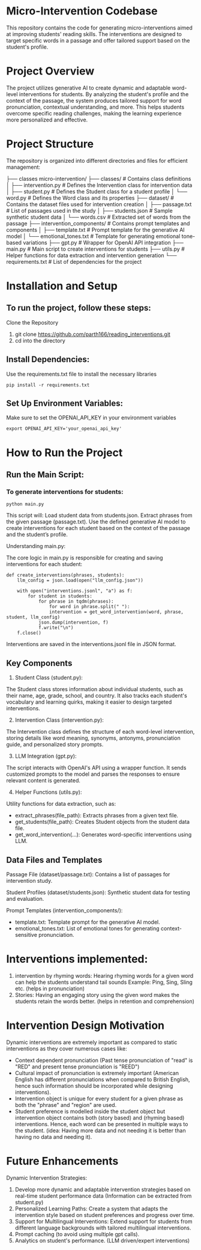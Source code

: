 # Micro-Intervention Codebase
This repository contains the code for generating micro-interventions aimed at improving students' reading skills. The interventions are designed to target specific words in a passage and offer tailored support based on the student's profile.

# Project Overview
The project utilizes generative AI to create dynamic and adaptable word-level interventions for students. By analyzing the student's profile and the context of the passage, the system produces tailored support for word pronunciation, contextual understanding, and more. This helps students overcome specific reading challenges, making the learning experience more personalized and effective.

# Project Structure
The repository is organized into different directories and files for efficient management:

├── classes
micro-intervention/
├── classes/                    # Contains class definitions
│   ├── intervention.py         # Defines the Intervention class for intervention data
│   ├── student.py              # Defines the Student class for a student profile
│   └── word.py                 # Defines the Word class and its properties
├── dataset/                    # Contains the dataset files used for intervention creation
│   ├── passage.txt             # List of passages used in the study
│   ├── students.json           # Sample synthetic student data
│   └── words.csv               # Extracted set of words from the passage
├── intervention_components/    # Contains prompt templates and components
│   ├── template.txt            # Prompt template for the generative AI model
│   └── emotional_tones.txt     # Template for generating emotional tone-based variations
├── gpt.py                      # Wrapper for OpenAI API integration
├── main.py                     # Main script to create interventions for students
├── utils.py                    # Helper functions for data extraction and intervention generation
└── requirements.txt            # List of dependencies for the project


# Installation and Setup

## To run the project, follow these steps:

Clone the Repository

1. git clone https://github.com/parth166/reading_interventions.git
2. cd into the directory

## Install Dependencies:

Use the requirements.txt file to install the necessary libraries

	pip install -r requirements.txt

## Set Up Environment Variables:

Make sure to set the OPENAI_API_KEY in your environment variables

	export OPENAI_API_KEY='your_openai_api_key'

# How to Run the Project

## Run the Main Script:

### To generate interventions for students:

	python main.py

This script will:
Load student data from students.json.
Extract phrases from the given passage (passage.txt).
Use the defined generative AI model to create interventions for each student based on the context of the passage and the student’s profile.

Understanding main.py:

The core logic in main.py is responsible for creating and saving interventions for each student:

	def create_interventions(phrases, students):
	    llm_config = json.load(open("llm_config.json"))

	    with open("interventions.jsonl", "a") as f:
	        for student in students:
	            for phrase in tqdm(phrases):
	                for word in phrase.split(" "):
		            intervention = get_word_intervention(word, phrase, student, llm_config)
			    json.dump(intervention, f)
			    f.write("\n")
	    f.close()

Interventions are saved in the interventions.jsonl file in JSON format.

## Key Components
1. Student Class (student.py):

The Student class stores information about individual students, such as their name, age, grade, school, and country. It also tracks each student's vocabulary and learning quirks, making it easier to design targeted interventions.

2. Intervention Class (intervention.py):

The Intervention class defines the structure of each word-level intervention, storing details like word meaning, synonyms, antonyms, pronunciation guide, and personalized story prompts.

3. LLM Integration (gpt.py):

The script interacts with OpenAI's API using a wrapper function. It sends customized prompts to the model and parses the responses to ensure relevant content is generated.

4. Helper Functions (utils.py):

Utility functions for data extraction, such as:
- extract_phrases(file_path): Extracts phrases from a given text file.
- get_students(file_path): Creates Student objects from the student data file.
- get_word_intervention(...): Generates word-specific interventions using LLM.

## Data Files and Templates
Passage File (dataset/passage.txt): Contains a list of passages for intervention study.

Student Profiles (dataset/students.json): Synthetic student data for testing and evaluation.

Prompt Templates (intervention_components/):
- template.txt: Template prompt for the generative AI model.
- emotional_tones.txt: List of emotional tones for generating context-sensitive pronunciation.

# Interventions implemented: 
1. intervention by rhyming words: Hearing rhyming words for a given word can help the students understand tail sounds Example: Ping, Sing, Sling etc. (helps in pronunciation)
2. Stories: Having an engaging story using the given word makes the students retain the words better. (helps in retention and comprehension)

# Intervention Design Motivation

Dynamic interventions are extremely important as compared to static interventions as they cover numerous cases like:
- Context dependent pronunciation (Past tense pronunciation of "read" is "RED" and present tense pronunciation is "REED")
- Cultural impact of pronunciation is extremely important (American English has different pronunciations when compared to British English, hence such information should be incorporated while designing interventions).
- Intervention object is unique for every student for a given phrase as both the "phrase" and "region" are used.
- Student preference is modelled inside the student object but intervention object contains both (story based) and (rhyming based) interventions. Hence, each word can be presented in multiple ways to the student. (idea: Having more data and not needing it is better than having no data and needing it).

# Future Enhancements

Dynamic Intervention Strategies:

1. Develop more dynamic and adaptable intervention strategies based on real-time student performance data (Information can be extracted from student.py)
2. Personalized Learning Paths: Create a system that adapts the intervention style based on student preferences and progress over time.
3. Support for Multilingual Interventions: Extend support for students from different language backgrounds with tailored multilingual interventions.
4. Prompt caching (to avoid using multiple gpt calls).
5. Analytics on student's performance. (LLM driven/expert interventions)


